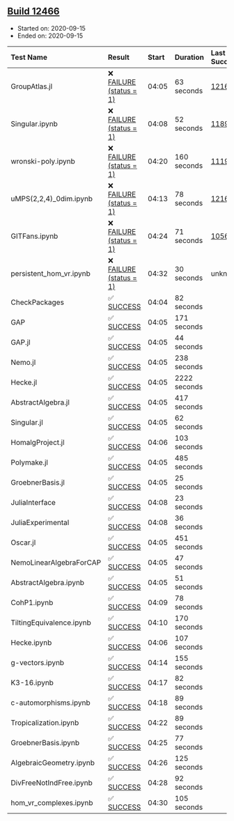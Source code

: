 ## [Build 12466](https://oscarci.mathematik.uni-kl.de/job/oscar/12466/)

* Started on: 2020-09-15
* Ended on: 2020-09-15

| Test Name    | Result | Start | Duration | Last Success | First Failure |
|:-------------|:-------|:------|:---------|:-------------|:--------------|
| GroupAtlas.jl | ❌ [FAILURE (status = 1)](https://oscarci.mathematik.uni-kl.de/job/oscar/12466/artifact/logs/build-12466/GroupAtlas.jl.log) | 04:05 | 63 seconds | [12167](https://oscarci.mathematik.uni-kl.de/job/oscar/12167/) | [12168](https://oscarci.mathematik.uni-kl.de/job/oscar/12168/) |
| Singular.ipynb | ❌ [FAILURE (status = 1)](https://oscarci.mathematik.uni-kl.de/job/oscar/12466/artifact/logs/build-12466/Singular.ipynb.log) | 04:08 | 52 seconds | [11893](https://oscarci.mathematik.uni-kl.de/job/oscar/11893/) | [11894](https://oscarci.mathematik.uni-kl.de/job/oscar/11894/) |
| wronski-poly.ipynb | ❌ [FAILURE (status = 1)](https://oscarci.mathematik.uni-kl.de/job/oscar/12466/artifact/logs/build-12466/wronski-poly.ipynb.log) | 04:20 | 160 seconds | [11192](https://oscarci.mathematik.uni-kl.de/job/oscar/11192/) | [11193](https://oscarci.mathematik.uni-kl.de/job/oscar/11193/) |
| uMPS(2,2,4)_0dim.ipynb | ❌ [FAILURE (status = 1)](https://oscarci.mathematik.uni-kl.de/job/oscar/12466/artifact/logs/build-12466/uMPS-2-2-4-_0dim.ipynb.log) | 04:13 | 78 seconds | [12167](https://oscarci.mathematik.uni-kl.de/job/oscar/12167/) | [12168](https://oscarci.mathematik.uni-kl.de/job/oscar/12168/) |
| GITFans.ipynb | ❌ [FAILURE (status = 1)](https://oscarci.mathematik.uni-kl.de/job/oscar/12466/artifact/logs/build-12466/GITFans.ipynb.log) | 04:24 | 71 seconds | [10566](https://oscarci.mathematik.uni-kl.de/job/oscar/10566/) | [10567](https://oscarci.mathematik.uni-kl.de/job/oscar/10567/) |
| persistent_hom_vr.ipynb | ❌ [FAILURE (status = 1)](https://oscarci.mathematik.uni-kl.de/job/oscar/12466/artifact/logs/build-12466/persistent_hom_vr.ipynb.log) | 04:32 | 30 seconds | unknown | unknown |
| CheckPackages | ✅ [SUCCESS](https://oscarci.mathematik.uni-kl.de/job/oscar/12466/artifact/logs/build-12466/CheckPackages.log) | 04:04 | 82 seconds |  |  |
| GAP | ✅ [SUCCESS](https://oscarci.mathematik.uni-kl.de/job/oscar/12466/artifact/logs/build-12466/GAP.log) | 04:05 | 171 seconds |  |  |
| GAP.jl | ✅ [SUCCESS](https://oscarci.mathematik.uni-kl.de/job/oscar/12466/artifact/logs/build-12466/GAP.jl.log) | 04:05 | 44 seconds |  |  |
| Nemo.jl | ✅ [SUCCESS](https://oscarci.mathematik.uni-kl.de/job/oscar/12466/artifact/logs/build-12466/Nemo.jl.log) | 04:05 | 238 seconds |  |  |
| Hecke.jl | ✅ [SUCCESS](https://oscarci.mathematik.uni-kl.de/job/oscar/12466/artifact/logs/build-12466/Hecke.jl.log) | 04:05 | 2222 seconds |  |  |
| AbstractAlgebra.jl | ✅ [SUCCESS](https://oscarci.mathematik.uni-kl.de/job/oscar/12466/artifact/logs/build-12466/AbstractAlgebra.jl.log) | 04:05 | 417 seconds |  |  |
| Singular.jl | ✅ [SUCCESS](https://oscarci.mathematik.uni-kl.de/job/oscar/12466/artifact/logs/build-12466/Singular.jl.log) | 04:05 | 62 seconds |  |  |
| HomalgProject.jl | ✅ [SUCCESS](https://oscarci.mathematik.uni-kl.de/job/oscar/12466/artifact/logs/build-12466/HomalgProject.jl.log) | 04:06 | 103 seconds |  |  |
| Polymake.jl | ✅ [SUCCESS](https://oscarci.mathematik.uni-kl.de/job/oscar/12466/artifact/logs/build-12466/Polymake.jl.log) | 04:05 | 485 seconds |  |  |
| GroebnerBasis.jl | ✅ [SUCCESS](https://oscarci.mathematik.uni-kl.de/job/oscar/12466/artifact/logs/build-12466/GroebnerBasis.jl.log) | 04:05 | 25 seconds |  |  |
| JuliaInterface | ✅ [SUCCESS](https://oscarci.mathematik.uni-kl.de/job/oscar/12466/artifact/logs/build-12466/JuliaInterface.log) | 04:08 | 23 seconds |  |  |
| JuliaExperimental | ✅ [SUCCESS](https://oscarci.mathematik.uni-kl.de/job/oscar/12466/artifact/logs/build-12466/JuliaExperimental.log) | 04:08 | 36 seconds |  |  |
| Oscar.jl | ✅ [SUCCESS](https://oscarci.mathematik.uni-kl.de/job/oscar/12466/artifact/logs/build-12466/Oscar.jl.log) | 04:05 | 451 seconds |  |  |
| NemoLinearAlgebraForCAP | ✅ [SUCCESS](https://oscarci.mathematik.uni-kl.de/job/oscar/12466/artifact/logs/build-12466/NemoLinearAlgebraForCAP.log) | 04:05 | 47 seconds |  |  |
| AbstractAlgebra.ipynb | ✅ [SUCCESS](https://oscarci.mathematik.uni-kl.de/job/oscar/12466/artifact/logs/build-12466/AbstractAlgebra.ipynb.log) | 04:05 | 51 seconds |  |  |
| CohP1.ipynb | ✅ [SUCCESS](https://oscarci.mathematik.uni-kl.de/job/oscar/12466/artifact/logs/build-12466/CohP1.ipynb.log) | 04:09 | 78 seconds |  |  |
| TiltingEquivalence.ipynb | ✅ [SUCCESS](https://oscarci.mathematik.uni-kl.de/job/oscar/12466/artifact/logs/build-12466/TiltingEquivalence.ipynb.log) | 04:10 | 170 seconds |  |  |
| Hecke.ipynb | ✅ [SUCCESS](https://oscarci.mathematik.uni-kl.de/job/oscar/12466/artifact/logs/build-12466/Hecke.ipynb.log) | 04:06 | 107 seconds |  |  |
| g-vectors.ipynb | ✅ [SUCCESS](https://oscarci.mathematik.uni-kl.de/job/oscar/12466/artifact/logs/build-12466/g-vectors.ipynb.log) | 04:14 | 155 seconds |  |  |
| K3-16.ipynb | ✅ [SUCCESS](https://oscarci.mathematik.uni-kl.de/job/oscar/12466/artifact/logs/build-12466/K3-16.ipynb.log) | 04:17 | 82 seconds |  |  |
| c-automorphisms.ipynb | ✅ [SUCCESS](https://oscarci.mathematik.uni-kl.de/job/oscar/12466/artifact/logs/build-12466/c-automorphisms.ipynb.log) | 04:18 | 89 seconds |  |  |
| Tropicalization.ipynb | ✅ [SUCCESS](https://oscarci.mathematik.uni-kl.de/job/oscar/12466/artifact/logs/build-12466/Tropicalization.ipynb.log) | 04:22 | 89 seconds |  |  |
| GroebnerBasis.ipynb | ✅ [SUCCESS](https://oscarci.mathematik.uni-kl.de/job/oscar/12466/artifact/logs/build-12466/GroebnerBasis.ipynb.log) | 04:25 | 77 seconds |  |  |
| AlgebraicGeometry.ipynb | ✅ [SUCCESS](https://oscarci.mathematik.uni-kl.de/job/oscar/12466/artifact/logs/build-12466/AlgebraicGeometry.ipynb.log) | 04:26 | 125 seconds |  |  |
| DivFreeNotIndFree.ipynb | ✅ [SUCCESS](https://oscarci.mathematik.uni-kl.de/job/oscar/12466/artifact/logs/build-12466/DivFreeNotIndFree.ipynb.log) | 04:28 | 92 seconds |  |  |
| hom_vr_complexes.ipynb | ✅ [SUCCESS](https://oscarci.mathematik.uni-kl.de/job/oscar/12466/artifact/logs/build-12466/hom_vr_complexes.ipynb.log) | 04:30 | 105 seconds |  |  |
